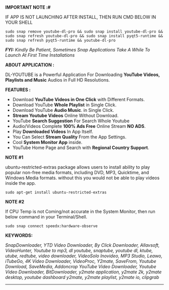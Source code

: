 **IMPORTANT NOTE :#**

IF APP IS NOT LAUNCHING AFTER INSTALL, THEN RUN CMD BELOW IN YOUR SHELL

    sudo snap remove youtube-dl-pro && sudo snap install youtube-dl-pro && sudo snap refresh youtube-dl-pro && sudo snap install pyqt5-runtime && sudo snap refresh pyqt5-runtime && youtube-dl-pro

***FYI:***  *Kindly Be Patient, Sometimes Snap Applications Take A While To Launch At First Time Installations*

**ABOUT APPLICATION :**

DL-YOUTUBE is a Powerful Application For Downloading **YouTube Videos, Playlists and Music** Audios in Full HD Resolutions.


**FEATURES :** 

 - Download **YouTube Videos in One Click** with Different Formats.
 - Download YouTube **Whole Playlist** in Single Click. 
 - Download YouTube  **Audio Music**. in Single Click.
 - **Stream Youtube Videos** Online Without Download.
 - YouTube **Search Suggestion** For Search Whole Youtube
 - Audio/Videos Complete **100% Ads Free** Online Stream **NO ADS**.
 - Play **Downloaded Videos** In App Itself.
 - You Can Select **Stream Quality** From the App Settings.
 - Cool **System Monitor App** inside.
 - YouTube Home Page and Search with **Regional Country Support**.


**NOTE  #1**

ubuntu-restricted-extras package allows users to install ability to play popular non-free media formats, including DVD, MP3, Quicktime, and Windows Media formats. without this you would not be able to play videos inside the app.

    sudo apt-get install ubuntu-restricted-extras

**NOTE  #2**  

If CPU Temp is not Coming/not accurate in the System Monitor, then run below command in your Terminal/Shell.

    sudo snap connect speedx:hardware-observe

**KEYWORDS:** 

*SnapDownloader, YTD Video Downloader, By Click Downloader, Allavsoft, VideoHunter, Youtube to mp3, dl youtube, snaptube, youtube dl, ktube, utube, redtube, video downloader, VideoSolo Inovideo, MP3 Studio, Leawo, iTubeGo, 4K Video Downloader, VideoProc, Y2mate, SaveFrom, Youtube Download, SaveMedia, Addoncrop YouTube Video Downloader, Youtube Video Downloader, BitDownloader,  y2mate application, y2mate 2k, y2mate desktop, youtube dashboard y2mate, y2mate playlist, y2mate io, clipgrab*

---------------------------------------------------------------------------------------------------------------------------------------------
